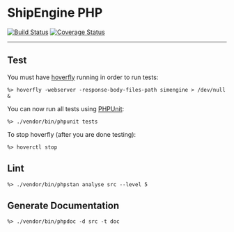 # ShipEngine PHP

[![Build Status](https://github.com/ShipEngine/shipengine-php/workflows/shipengine-php/badge.svg)](https://github.com/ShipEngine/shipengine-php/actions)
[![Coverage Status](https://coveralls.io/repos/github/ShipEngine/shipengine-php/badge.svg?t=SkXqIE)](https://coveralls.io/github/ShipEngine/shipengine-php)

<hr />

## Test

You must have [hoverfly](https://hoverfly.io/) running in order to run tests:
```
%> hoverfly -webserver -response-body-files-path simengine > /dev/null &
```

You can now run all tests using [PHPUnit](https://phpunit.de/):
```
%> ./vendor/bin/phpunit tests
```

To stop hoverfly (after you are done testing):
```
%> hoverctl stop
```
## Lint
```
%> ./vendor/bin/phpstan analyse src --level 5
```
## Generate Documentation
```
%> ./vendor/bin/phpdoc -d src -t doc
```

